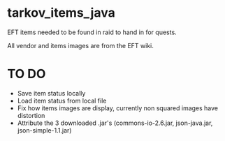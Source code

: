 # tarkov_items_java
EFT items needed to be found in raid to hand in for quests.

All vendor and items images are from the EFT wiki.

# TO DO
- Save item status locally
- Load item status from local file
- Fix how items images are display, currently non squared images have distortion
- Attribute the 3 downloaded .jar's (commons-io-2.6.jar, json-java.jar, json-simple-1.1.jar)
